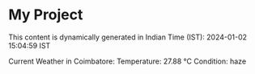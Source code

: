 # My Project

This content is dynamically generated in Indian Time (IST): 2024-01-02 15:04:59 IST


Current Weather in Coimbatore:
Temperature: 27.88 °C
Condition: haze
